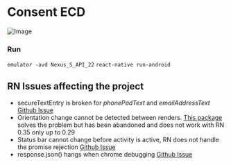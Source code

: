 # Consent ECD

![Image](https://cloud.githubusercontent.com/assets/4153188/19593829/b43806ce-9782-11e6-82f8-a15a3c7ba8ed.png)

### Run
`emulator -avd Nexus_S_API_22`
`react-native run-android`


## RN Issues affecting the project

* secureTextEntry is broken for *phonePadText* and *emailAddressText* [Github Issue](https://github.com/facebook/react-native/issues/10678)
* Orientation change cannot be detected between renders. [This package](https://github.com/yamill/react-native-orientation) solves the problem but has been abandoned and does not work with RN 0.35 only up to 0.29
* Status bar cannot change before activity is active, RN does not handle the promise rejection [Github Issue](https://github.com/facebook/react-native/issues/6700)
* response.json() hangs when chrome debugging [Github Issue](https://github.com/facebook/react-native/issues/6679)